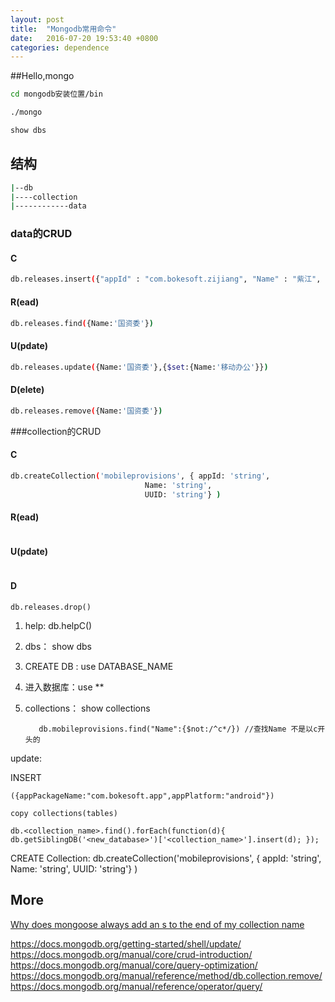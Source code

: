 ```yaml
---
layout: post
title:  "Mongodb常用命令"
date:   2016-07-20 19:53:40 +0800
categories: dependence
---
```

##Hello,mongo
```bash
cd mongodb安装位置/bin
```
```bash
./mongo
```
```bash
show dbs
```

## 结构

````bash
|--db
|----collection
|------------data
````

### data的CRUD

#### C

```bash
db.releases.insert({"appId" : "com.bokesoft.zijiang", "Name" : "紫江", "UUID" : "7921b97f-c7c2-461b-8cc6-bab66f514324"})
```

#### R(ead)

```bash
db.releases.find({Name:'国资委'})

```

#### U(pdate)

```bash
db.releases.update({Name:'国资委'},{$set:{Name:'移动办公'}})
```

#### D(elete)

```bash
db.releases.remove({Name:'国资委'})
```



###collection的CRUD

#### C

```bash
db.createCollection('mobileprovisions', { appId: 'string',
                              Name: 'string',
                              UUID: 'string'} )
```

#### R(ead)

```bash

```

#### U(pdate)

```bash
```

#### D

```
db.releases.drop()
```


1. help: db.helpC()
1. dbs： show dbs
1. CREATE DB : use DATABASE_NAME
1. 进入数据库：use **
1. collections： show collections

          db.mobileprovisions.find("Name":{$not:/^c*/}) //查找Name 不是以c开头的

update:  

INSERT
```mongodb
({appPackageName:"com.bokesoft.app",appPlatform:"android"})

copy collections(tables)

db.<collection_name>.find().forEach(function(d){ db.getSiblingDB('<new_database>')['<collection_name>'].insert(d); });
```

CREATE Collection:
db.createCollection('mobileprovisions', { appId: 'string',
                              Name: 'string',
                              UUID: 'string'} )
                              
## More
[Why does mongoose always add an s to the end of my collection name](http://stackoverflow.com/questions/10547118/why-does-mongoose-always-add-an-s-to-the-end-of-my-collection-name)

https://docs.mongodb.org/getting-started/shell/update/
https://docs.mongodb.org/manual/core/crud-introduction/
https://docs.mongodb.org/manual/core/query-optimization/
https://docs.mongodb.org/manual/reference/method/db.collection.remove/
https://docs.mongodb.org/manual/reference/operator/query/